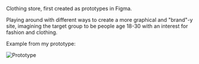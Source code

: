 Clothing store, first created as prototypes in Figma.

Playing around with different ways to create a more graphical and "brand"-y site, imagining the target group to be people age 18-30 with an interest for fashion and clothing. 

Example from my prototype: 

![Prototype](https://github.com/user-attachments/assets/5803b4cb-a97d-4a87-a19e-fe2c975afeb3)

